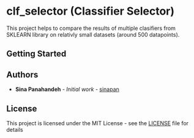 # clf_selector (Classifier Selector)

This project helps to compare the results of multiple clasifiers from SKLEARN library on relativly small datasets (around 500 datapoints).

## Getting Started

## Authors
* **Sina Panahandeh** - *Initial work* - [sinapan](https://github.com/sinapan)

## License
This project is licensed under the MIT License - see the [LICENSE](LICENSE) file for details